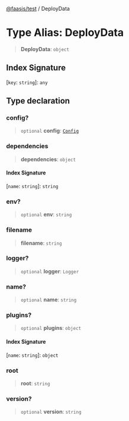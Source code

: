 [@faasjs/test](../README.md) / DeployData

# Type Alias: DeployData

> **DeployData**: `object`

## Index Signature

 \[`key`: `string`\]: `any`

## Type declaration

### config?

> `optional` **config**: [`Config`](Config.md)

### dependencies

> **dependencies**: `object`

#### Index Signature

 \[`name`: `string`\]: `string`

### env?

> `optional` **env**: `string`

### filename

> **filename**: `string`

### logger?

> `optional` **logger**: `Logger`

### name?

> `optional` **name**: `string`

### plugins?

> `optional` **plugins**: `object`

#### Index Signature

 \[`name`: `string`\]: `object`

### root

> **root**: `string`

### version?

> `optional` **version**: `string`
